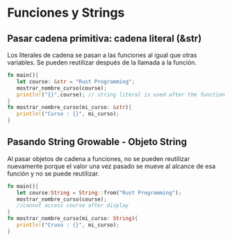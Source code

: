 # Funciones y Strings

## Pasar cadena primitiva: cadena literal (&str)

Los literales de cadena se pasan a las funciones al igual que otras variables. Se pueden reutilizar
después de la llamada a la función.

```rust
fn main(){
   let course: &str = "Rust Programming";
   mostrar_nombre_curso(course); 
   println!("{}",course); // string literal is used after the function call
}
fn mostrar_nombre_curso(mi_curso: &str){
   println!("Curso : {}", mi_curso);
}
```

## Pasando String Growable - Objeto String

Al pasar objetos de cadena a funciones, no se pueden reutilizar nuevamente porque el valor una vez pasado
se mueve al alcance de esa función y no se puede reutilizar.

```rust
fn main(){
   let course:String = String::from("Rust Programming");
   mostrar_nombre_curso(course); 
   //cannot access course after display
}
fn mostrar_nombre_curso(mi_curso: String){
   println!("Cruso : {}", mi_curso);
}
```